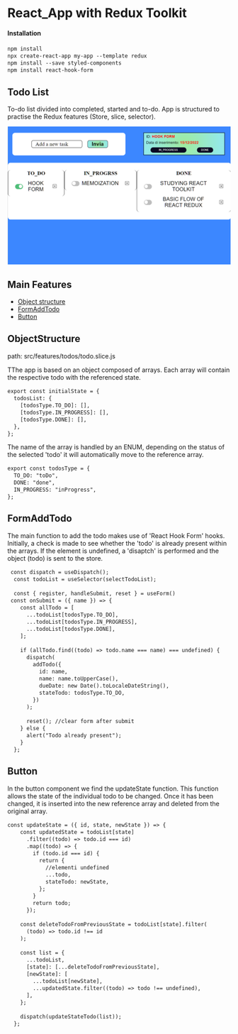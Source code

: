 # React_App with Redux Toolkit

#### Installation 
```
npm install
npx create-react-app my-app --template redux
npm install --save styled-components
npm install react-hook-form
```

## Todo List
To-do list divided into completed, started and to-do. App is structured to practise the Redux features (Store, slice, selector).  

![alt text](https://github.com/blugrinc/todoListRedux/blob/master/public/TodoList.png?raw=true)

## Main Features

- [Object structure](#ObjectStructure)
- [FormAddTodo](#FormAddTodo)
- [Button](#Button)


## ObjectStructure
path: src/features/todos/todo.slice.js 

TThe app is based on an object composed of arrays. Each array will contain the respective todo with the referenced state. 

```
export const initialState = {
  todosList: {
    [todosType.TO_DO]: [],
    [todosType.IN_PROGRESS]: [],
    [todosType.DONE]: [],
  },
};

```
The name of the array is handled by an ENUM, depending on the status of the selected 'todo' it will automatically move to the reference array. 
```
export const todosType = {
  TO_DO: "toDo",
  DONE: "done",
  IN_PROGRESS: "inProgress",
};
```

## FormAddTodo
The main function to add the todo makes use of 'React Hook Form' hooks.  Initially, a check is made to see whether the 'todo' is already present within the arrays. If the element is undefined, a 'disaptch' is performed and the object (todo) is sent to the store.  
```
 const dispatch = useDispatch();
  const todoList = useSelector(selectTodoList);

  const { register, handleSubmit, reset } = useForm()
 const onSubmit = ({ name }) => {
    const allTodo = [
      ...todoList[todosType.TO_DO],
      ...todoList[todosType.IN_PROGRESS],
      ...todoList[todosType.DONE],
    ];

    if (allTodo.find((todo) => todo.name === name) === undefined) {
      dispatch(
        addTodo({
          id: name,
          name: name.toUpperCase(),
          dueDate: new Date().toLocaleDateString(),
          stateTodo: todosType.TO_DO,
        })
      );

      reset(); //clear form after submit
    } else {
      alert("Todo already present");
    }
  };
```

## Button
In the button component we find the updateState function. This function allows the state of the individual todo to be changed. Once it has been changed, it is inserted into the new reference array and deleted from the original array.
```
const updateState = ({ id, state, newState }) => {
    const updatedState = todoList[state]
      .filter((todo) => todo.id === id)
      .map((todo) => {
        if (todo.id === id) {
          return {
            //elementi undefined
            ...todo,
            stateTodo: newState,
          };
        }
        return todo;
      });

    const deleteTodoFromPreviousState = todoList[state].filter(
      (todo) => todo.id !== id
    );

    const list = {
      ...todoList,
      [state]: [...deleteTodoFromPreviousState],
      [newState]: [
        ...todoList[newState],
        ...updatedState.filter((todo) => todo !== undefined),
      ],
    };

    dispatch(updateStateTodo(list));
  };
  ```
